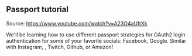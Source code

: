 ## Passport tutorial

Source: https://www.youtube.com/watch?v=A23O4aUftXk

We'll be learning how to use different passport strategies for OAuth2 login 
authentication for some of your favorite socials: Facebook, Google.
Similar with Instagram, , Twitch, Github, or Amazon!
